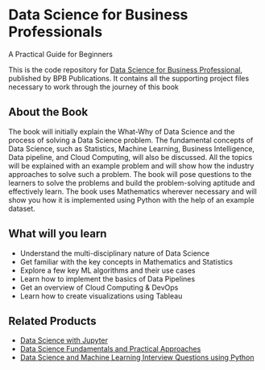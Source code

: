 # Data Science for Business Professionals
A Practical Guide for Beginners
 
This is the code repository for [Data Science for Business Professional](https://bpbonline.com/products/data-science-book-for-business-professionals?_pos=1&_sid=48aa6f37b&_ss=r), published by BPB Publications. It contains all the supporting project files necessary to work through the journey of this book

## About the Book
The book will initially explain the What-Why of Data Science and the process of solving a Data Science problem. The fundamental concepts of Data Science, such as Statistics, Machine Learning, Business Intelligence, Data pipeline, and Cloud Computing, will also be discussed. All the topics will be explained with an example problem and will show how the industry approaches to solve such a problem. The book will pose questions to the learners to solve the problems and build the problem-solving aptitude and effectively learn. The book uses Mathematics wherever necessary and will show you how it is implemented using Python with the help of an example dataset. 


## What will you learn
* Understand the multi-disciplinary nature of Data Science
* Get familiar with the key concepts in Mathematics and Statistics
* Explore a few key ML algorithms and their use cases
* Learn how to implement the basics of Data Pipelines
* Get an overview of Cloud Computing & DevOps
* Learn how to create visualizations using Tableau

## Related Products

* [Data Science with Jupyter](https://bpbonline.com/products/data-science-with-jupyter-and-python-book-ebook?_pos=1&_sid=c701bed44&_ss=r)
* [Data Science Fundamentals and Practical Approaches](https://bpbonline.com/products/data-science-python-programming-book-ebook?_pos=5&_sid=c701bed44&_ss=r)
* [Data Science and Machine Learning Interview Questions using Python](https://bpbonline.com/products/data-science-and-machine-learning-interview-questions-using-python-book-ebook?_pos=9&_sid=c701bed44&_ss=r)
